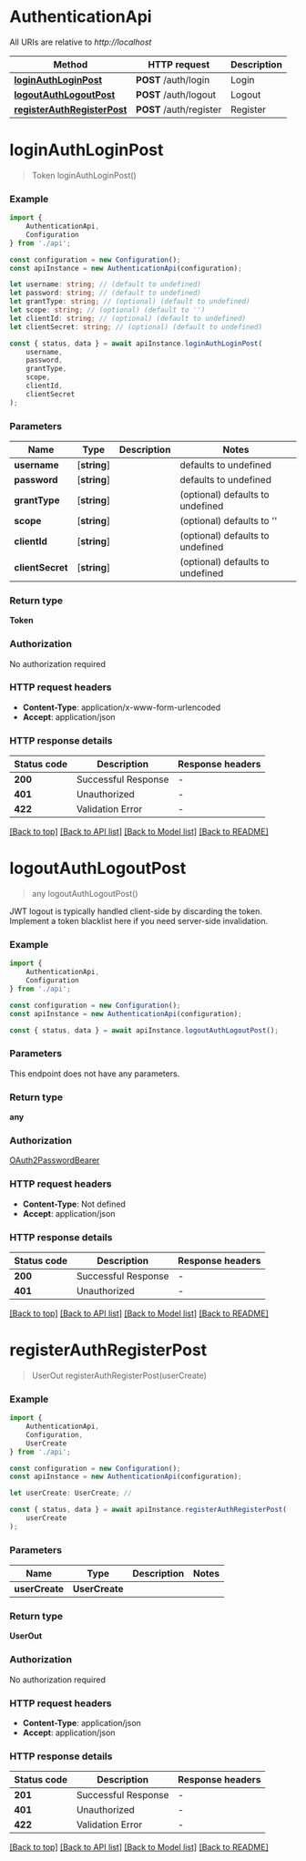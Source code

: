 # AuthenticationApi

All URIs are relative to *http://localhost*

|Method | HTTP request | Description|
|------------- | ------------- | -------------|
|[**loginAuthLoginPost**](#loginauthloginpost) | **POST** /auth/login | Login|
|[**logoutAuthLogoutPost**](#logoutauthlogoutpost) | **POST** /auth/logout | Logout|
|[**registerAuthRegisterPost**](#registerauthregisterpost) | **POST** /auth/register | Register|

# **loginAuthLoginPost**
> Token loginAuthLoginPost()


### Example

```typescript
import {
    AuthenticationApi,
    Configuration
} from './api';

const configuration = new Configuration();
const apiInstance = new AuthenticationApi(configuration);

let username: string; // (default to undefined)
let password: string; // (default to undefined)
let grantType: string; // (optional) (default to undefined)
let scope: string; // (optional) (default to '')
let clientId: string; // (optional) (default to undefined)
let clientSecret: string; // (optional) (default to undefined)

const { status, data } = await apiInstance.loginAuthLoginPost(
    username,
    password,
    grantType,
    scope,
    clientId,
    clientSecret
);
```

### Parameters

|Name | Type | Description  | Notes|
|------------- | ------------- | ------------- | -------------|
| **username** | [**string**] |  | defaults to undefined|
| **password** | [**string**] |  | defaults to undefined|
| **grantType** | [**string**] |  | (optional) defaults to undefined|
| **scope** | [**string**] |  | (optional) defaults to ''|
| **clientId** | [**string**] |  | (optional) defaults to undefined|
| **clientSecret** | [**string**] |  | (optional) defaults to undefined|


### Return type

**Token**

### Authorization

No authorization required

### HTTP request headers

 - **Content-Type**: application/x-www-form-urlencoded
 - **Accept**: application/json


### HTTP response details
| Status code | Description | Response headers |
|-------------|-------------|------------------|
|**200** | Successful Response |  -  |
|**401** | Unauthorized |  -  |
|**422** | Validation Error |  -  |

[[Back to top]](#) [[Back to API list]](../README.md#documentation-for-api-endpoints) [[Back to Model list]](../README.md#documentation-for-models) [[Back to README]](../README.md)

# **logoutAuthLogoutPost**
> any logoutAuthLogoutPost()

JWT logout is typically handled client-side by discarding the token. Implement a token blacklist here if you need server-side invalidation.

### Example

```typescript
import {
    AuthenticationApi,
    Configuration
} from './api';

const configuration = new Configuration();
const apiInstance = new AuthenticationApi(configuration);

const { status, data } = await apiInstance.logoutAuthLogoutPost();
```

### Parameters
This endpoint does not have any parameters.


### Return type

**any**

### Authorization

[OAuth2PasswordBearer](../README.md#OAuth2PasswordBearer)

### HTTP request headers

 - **Content-Type**: Not defined
 - **Accept**: application/json


### HTTP response details
| Status code | Description | Response headers |
|-------------|-------------|------------------|
|**200** | Successful Response |  -  |
|**401** | Unauthorized |  -  |

[[Back to top]](#) [[Back to API list]](../README.md#documentation-for-api-endpoints) [[Back to Model list]](../README.md#documentation-for-models) [[Back to README]](../README.md)

# **registerAuthRegisterPost**
> UserOut registerAuthRegisterPost(userCreate)


### Example

```typescript
import {
    AuthenticationApi,
    Configuration,
    UserCreate
} from './api';

const configuration = new Configuration();
const apiInstance = new AuthenticationApi(configuration);

let userCreate: UserCreate; //

const { status, data } = await apiInstance.registerAuthRegisterPost(
    userCreate
);
```

### Parameters

|Name | Type | Description  | Notes|
|------------- | ------------- | ------------- | -------------|
| **userCreate** | **UserCreate**|  | |


### Return type

**UserOut**

### Authorization

No authorization required

### HTTP request headers

 - **Content-Type**: application/json
 - **Accept**: application/json


### HTTP response details
| Status code | Description | Response headers |
|-------------|-------------|------------------|
|**201** | Successful Response |  -  |
|**401** | Unauthorized |  -  |
|**422** | Validation Error |  -  |

[[Back to top]](#) [[Back to API list]](../README.md#documentation-for-api-endpoints) [[Back to Model list]](../README.md#documentation-for-models) [[Back to README]](../README.md)

